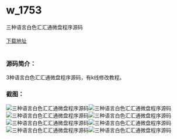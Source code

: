 # w_1753
三种语言白色汇汇通微盘程序源码
<br/></br>
[下载地址](https://www.uuid2.com/1753.html "下载地址")
<br/></br>
<h3>源码简介：</h3>
<p>3种语言白色汇汇通微盘程序源码，有k线修改教程。<p>
<h3>截图：</h3>
<img src="https://www.uuid2.com/wp-content/uploads/img/202204/cfcf756213.jpg" alt="三种语言白色汇汇通微盘程序源码"><img src="https://www.uuid2.com/wp-content/uploads/img/202204/c41b832957.jpg" alt="三种语言白色汇汇通微盘程序源码"><img src="https://www.uuid2.com/wp-content/uploads/img/202204/c41b832253.jpg" alt="三种语言白色汇汇通微盘程序源码"><img src="https://www.uuid2.com/wp-content/uploads/img/202204/c41b832148.jpg" alt="三种语言白色汇汇通微盘程序源码"><img src="https://www.uuid2.com/wp-content/uploads/img/202204/c41b832299.jpg" alt="三种语言白色汇汇通微盘程序源码"><img src="https://www.uuid2.com/wp-content/uploads/img/202204/c41b832569.jpg" alt="三种语言白色汇汇通微盘程序源码"><img src="https://www.uuid2.com/wp-content/uploads/img/202204/c41b832633.jpg" alt="三种语言白色汇汇通微盘程序源码"><img src="https://www.uuid2.com/wp-content/uploads/img/202204/c41b832982.jpg" alt="三种语言白色汇汇通微盘程序源码">
